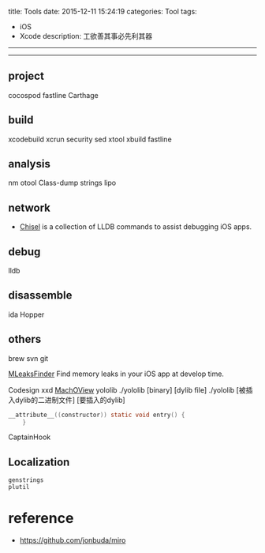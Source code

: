 title: Tools
date: 2015-12-11 15:24:19
categories: Tool
tags:
- iOS
- Xcode
description: 工欲善其事必先利其器
---

<!--more-->
---------
## project
cocospod
fastline
Carthage
## build 
xcodebuild
xcrun
security
sed
xtool
xbuild
fastline
## analysis
nm
otool
Class-dump
strings
lipo 
## network
+ [Chisel](https://github.com/facebook/chisel) is a collection of LLDB commands to assist debugging iOS apps.
## debug
lldb
## disassemble
ida
Hopper
## others
brew 
svn
git

[MLeaksFinder](https://github.com/Zepo/MLeaksFinder) Find memory leaks in your iOS app at develop time.


Codesign
xxd
[MachOView](https://github.com/gdbinit/MachOView)
yololib
./yololib [binary] [dylib file]
./yololib [被插入dylib的二进制文件] [要插入的dylib]
```Objective-C
__attribute__((constructor)) static void entry() {
    }
 ```
 CaptainHook

 ## Localization
 ```
genstrings
plutil
 ```
 
 # reference
 + https://github.com/jonbuda/miro
 